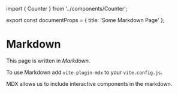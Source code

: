 import { Counter } from '../components/Counter';

export const documentProps = {
  title: 'Some Markdown Page'
};

# Markdown

This page is written in _Markdown_.

To use Markdown add `vite-plugin-mdx` to your `vite.config.js`.

MDX allows us to include interactive components in the markdown. <Counter/>
